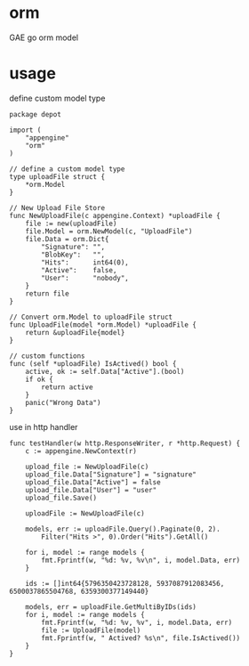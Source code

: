 orm 
=====

GAE go orm model

usage
=====

define custom model type

    package depot

    import (
        "appengine"
        "orm"
    )

    // define a custom model type
    type uploadFile struct {
        *orm.Model
    }

    // New Upload File Store
    func NewUploadFile(c appengine.Context) *uploadFile {
        file := new(uploadFile)
        file.Model = orm.NewModel(c, "UploadFile")
        file.Data = orm.Dict{
            "Signature": "",
            "BlobKey":   "",
            "Hits":      int64(0),
            "Active":    false,
            "User":      "nobody",
        }
        return file
    }

    // Convert orm.Model to uploadFile struct
    func UploadFile(model *orm.Model) *uploadFile {
        return &uploadFile{model}
    }

    // custom functions
    func (self *uploadFile) IsActived() bool {
        active, ok := self.Data["Active"].(bool)
        if ok {
            return active
        }
        panic("Wrong Data")
    }

use in http handler

    func testHandler(w http.ResponseWriter, r *http.Request) {
        c := appengine.NewContext(r)

        upload_file := NewUploadFile(c)
        upload_file.Data["Signature"] = "signature"
        upload_file.Data["Active"] = false
        upload_file.Data["User"] = "user"
        upload_file.Save()

        uploadFile := NewUploadFile(c)

        models, err := uploadFile.Query().Paginate(0, 2).
            Filter("Hits >", 0).Order("Hits").GetAll()

        for i, model := range models {
            fmt.Fprintf(w, "%d: %v, %v\n", i, model.Data, err)
        }

        ids := []int64{5796350423728128, 5937087912083456, 6500037865504768, 6359300377149440}

        models, err = uploadFile.GetMultiByIDs(ids)
        for i, model := range models {
            fmt.Fprintf(w, "%d: %v, %v", i, model.Data, err)
            file := UploadFile(model)
            fmt.Fprintf(w, " Actived? %s\n", file.IsActived())
        }       
    } 

